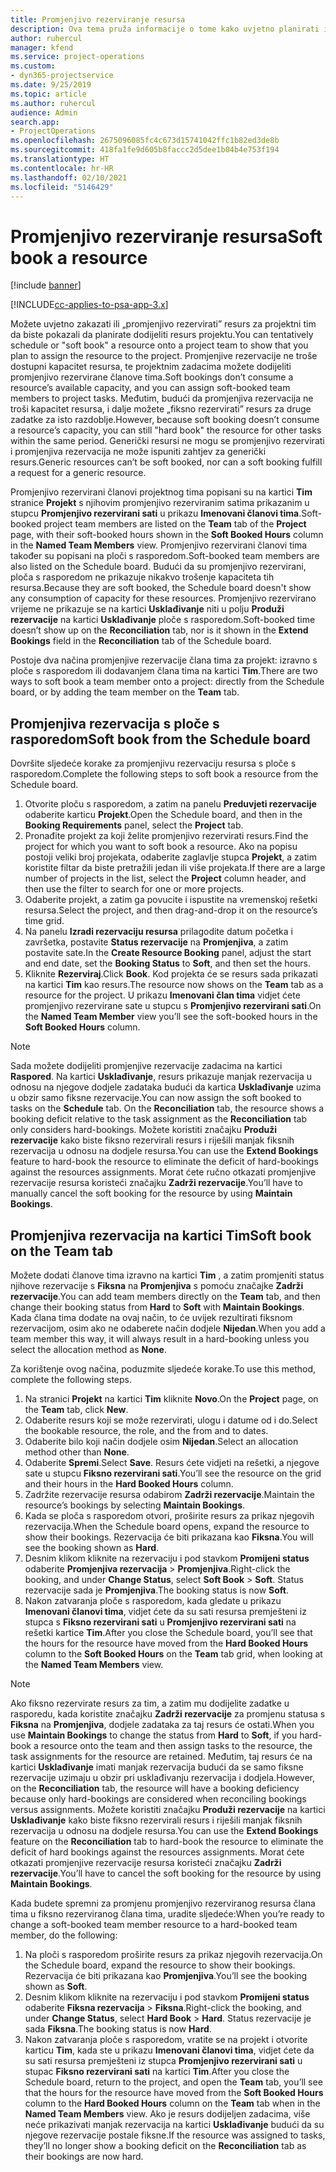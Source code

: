 ```yaml
---
title: Promjenjivo rezerviranje resursa
description: Ova tema pruža informacije o tome kako uvjetno planirati ili promjenjivo rezervirati članove projektnog tima.
author: ruhercul
manager: kfend
ms.service: project-operations
ms.custom:
- dyn365-projectservice
ms.date: 9/25/2019
ms.topic: article
ms.author: ruhercul
audience: Admin
search.app:
- ProjectOperations
ms.openlocfilehash: 2675096085fc4c673d15741042ffc1b82ed3de8b
ms.sourcegitcommit: 418fa1fe9d605b8faccc2d5dee1b04b4e753f194
ms.translationtype: HT
ms.contentlocale: hr-HR
ms.lasthandoff: 02/10/2021
ms.locfileid: "5146429"
---
```

# <a name="soft-book-a-resource"></a><span data-ttu-id="845bf-103">Promjenjivo rezerviranje resursa</span><span class="sxs-lookup"><span data-stu-id="845bf-103">Soft book a resource</span></span>

[!include [banner](../includes/psa-now-project-operations.md)]

[!INCLUDE[cc-applies-to-psa-app-3.x](../includes/cc-applies-to-psa-app-3x.md)]

<span data-ttu-id="845bf-104">Možete uvjetno zakazati ili „promjenjivo rezervirati” resurs za projektni tim da biste pokazali da planirate dodijeliti resurs projektu.</span><span class="sxs-lookup"><span data-stu-id="845bf-104">You can tentatively schedule or "soft book" a resource onto a project team to show that you plan to assign the resource to the project.</span></span> <span data-ttu-id="845bf-105">Promjenjive rezervacije ne troše dostupni kapacitet resursa, te projektnim zadacima možete dodijeliti promjenjivo rezervirane članove tima.</span><span class="sxs-lookup"><span data-stu-id="845bf-105">Soft bookings don’t consume a resource’s available capacity, and you can assign soft-booked team members to project tasks.</span></span> <span data-ttu-id="845bf-106">Međutim, budući da promjenjiva rezervacija ne troši kapacitet resursa, i dalje možete „fiksno rezervirati” resurs za druge zadatke za isto razdoblje.</span><span class="sxs-lookup"><span data-stu-id="845bf-106">However, because soft booking doesn’t consume a resource’s capacity, you can still "hard book" the resource for other tasks within the same period.</span></span> <span data-ttu-id="845bf-107">Generički resursi ne mogu se promjenjivo rezervirati i promjenjiva rezervacija ne može ispuniti zahtjev za generički resurs.</span><span class="sxs-lookup"><span data-stu-id="845bf-107">Generic resources can’t be soft booked, nor can a soft booking fulfill a request for a generic resource.</span></span>

<span data-ttu-id="845bf-108">Promjenjivo rezervirani članovi projektnog tima popisani su na kartici **Tim** stranice **Projekt** s njihovim promjenjivo rezerviranim satima prikazanim u stupcu **Promjenjivo rezervirani sati** u prikazu **Imenovani članovi tima**.</span><span class="sxs-lookup"><span data-stu-id="845bf-108">Soft-booked project team members are listed on the **Team** tab of the **Project** page, with their soft-booked hours shown in the **Soft Booked Hours** column in the **Named Team Members** view.</span></span> <span data-ttu-id="845bf-109">Promjenjivo rezervirani članovi tima također su popisani na ploči s rasporedom.</span><span class="sxs-lookup"><span data-stu-id="845bf-109">Soft-booked team members are also listed on the Schedule board.</span></span> <span data-ttu-id="845bf-110">Budući da su promjenjivo rezervirani, ploča s rasporedom ne prikazuje nikakvo trošenje kapaciteta tih resursa.</span><span class="sxs-lookup"><span data-stu-id="845bf-110">Because they are soft booked, the Schedule board doesn't show any consumption of capacity for these resources.</span></span> <span data-ttu-id="845bf-111">Promjenjivo rezervirano vrijeme ne prikazuje se na kartici **Usklađivanje** niti u polju **Produži rezervacije** na kartici **Usklađivanje** ploče s rasporedom.</span><span class="sxs-lookup"><span data-stu-id="845bf-111">Soft-booked time doesn’t show up on the **Reconciliation** tab, nor is it shown in the **Extend Bookings** field in the **Reconciliation** tab of the Schedule board.</span></span> 

<span data-ttu-id="845bf-112">Postoje dva načina promjenjive rezervacije člana tima za projekt: izravno s ploče s rasporedom ili dodavanjem člana tima na kartici **Tim**.</span><span class="sxs-lookup"><span data-stu-id="845bf-112">There are two ways to soft book a team member onto a project: directly from the Schedule board, or by adding the team member on the **Team** tab.</span></span> 

## <a name="soft-book-from-the-schedule-board"></a><span data-ttu-id="845bf-113">Promjenjiva rezervacija s ploče s rasporedom</span><span class="sxs-lookup"><span data-stu-id="845bf-113">Soft book from the Schedule board</span></span>
<span data-ttu-id="845bf-114">Dovršite sljedeće korake za promjenjivu rezervaciju resursa s ploče s rasporedom.</span><span class="sxs-lookup"><span data-stu-id="845bf-114">Complete the following steps to soft book a resource from the Schedule board.</span></span> 

1. <span data-ttu-id="845bf-115">Otvorite ploču s rasporedom, a zatim na panelu **Preduvjeti rezervacije** odaberite karticu **Projekt**.</span><span class="sxs-lookup"><span data-stu-id="845bf-115">Open the Schedule board, and then in the **Booking Requirements** panel, select the **Project** tab.</span></span>
2. <span data-ttu-id="845bf-116">Pronađite projekt za koji želite promjenjivo rezervirati resurs.</span><span class="sxs-lookup"><span data-stu-id="845bf-116">Find the project for which you want to soft book a resource.</span></span> <span data-ttu-id="845bf-117">Ako na popisu postoji veliki broj projekata, odaberite zaglavlje stupca **Projekt**, a zatim koristite filtar da biste pretražili jedan ili više projekata.</span><span class="sxs-lookup"><span data-stu-id="845bf-117">If there are a large number of projects in the list, select the **Project** column header, and then use the filter to search for one or more projects.</span></span>
3. <span data-ttu-id="845bf-118">Odaberite projekt, a zatim ga povucite i ispustite na vremenskoj rešetki resursa.</span><span class="sxs-lookup"><span data-stu-id="845bf-118">Select the project, and then drag-and-drop it on the resource’s time grid.</span></span>
5. <span data-ttu-id="845bf-119">Na panelu **Izradi rezervaciju resursa** prilagodite datum početka i završetka, postavite **Status rezervacije** na **Promjenjiva**, a zatim postavite sate.</span><span class="sxs-lookup"><span data-stu-id="845bf-119">In the **Create Resource Booking** panel, adjust the start and end date, set the **Booking Status** to **Soft**, and then set the hours.</span></span> 
6. <span data-ttu-id="845bf-120">Kliknite **Rezerviraj**.</span><span class="sxs-lookup"><span data-stu-id="845bf-120">Click **Book**.</span></span> <span data-ttu-id="845bf-121">Kod projekta će se resurs sada prikazati na kartici **Tim** kao resurs.</span><span class="sxs-lookup"><span data-stu-id="845bf-121">The resource now shows on the **Team** tab as a resource for the project.</span></span> <span data-ttu-id="845bf-122">U prikazu **Imenovani član tima** vidjet ćete promjenjivo rezervirane sate u stupcu s **Promjenjivo rezervirani sati**.</span><span class="sxs-lookup"><span data-stu-id="845bf-122">On the **Named Team Member** view you’ll see the soft-booked hours in the **Soft Booked Hours** column.</span></span>

> [!NOTE]
> <span data-ttu-id="845bf-123">Sada možete dodijeliti promjenjive rezervacije zadacima na kartici **Raspored**. Na kartici **Usklađivanje**, resurs prikazuje manjak rezervacija u odnosu na njegove dodjele zadataka budući da kartica **Usklađivanje** uzima u obzir samo fiksne rezervacije.</span><span class="sxs-lookup"><span data-stu-id="845bf-123">You can now assign the soft booked to tasks on the **Schedule** tab. On the **Reconciliation** tab, the resource shows a booking deficit relative to the task assignment as the **Reconciliation** tab only considers hard-bookings.</span></span> <span data-ttu-id="845bf-124">Možete koristiti značajku **Produži rezervacije** kako biste fiksno rezervirali resurs i riješili manjak fiksnih rezervacija u odnosu na dodjele resursa.</span><span class="sxs-lookup"><span data-stu-id="845bf-124">You can use the **Extend Bookings** feature to hard-book the resource to eliminate the deficit of hard-bookings against the resources assignments.</span></span> <span data-ttu-id="845bf-125">Morat ćete ručno otkazati promjenjive rezervacije resursa koristeći značajku **Zadrži rezervacije**.</span><span class="sxs-lookup"><span data-stu-id="845bf-125">You’ll have to manually cancel the soft booking for the resource by using **Maintain Bookings**.</span></span>

## <a name="soft-book-on-the-team-tab"></a><span data-ttu-id="845bf-126">Promjenjiva rezervacija na kartici Tim</span><span class="sxs-lookup"><span data-stu-id="845bf-126">Soft book on the Team tab</span></span>

<span data-ttu-id="845bf-127">Možete dodati članove tima izravno na kartici **Tim** , a zatim promjeniti status njihove rezervacije s **Fiksna** na **Promjenjiva** s pomoću značajke **Zadrži rezervacije**.</span><span class="sxs-lookup"><span data-stu-id="845bf-127">You can add team members directly on the **Team** tab, and then change their booking status from **Hard** to **Soft** with **Maintain Bookings**.</span></span> <span data-ttu-id="845bf-128">Kada člana tima dodate na ovaj način, to će uvijek rezultirati fiksnom rezervacijom, osim ako ne odaberete način dodjele **Nijedan**.</span><span class="sxs-lookup"><span data-stu-id="845bf-128">When you add a team member this way, it will always result in a hard-booking unless you select the allocation method as **None**.</span></span>

<span data-ttu-id="845bf-129">Za korištenje ovog načina, poduzmite sljedeće korake.</span><span class="sxs-lookup"><span data-stu-id="845bf-129">To use this method, complete the following steps.</span></span>

1. <span data-ttu-id="845bf-130">Na stranici **Projekt** na kartici **Tim** kliknite **Novo**.</span><span class="sxs-lookup"><span data-stu-id="845bf-130">On the **Project** page, on the **Team** tab, click **New**.</span></span>
2. <span data-ttu-id="845bf-131">Odaberite resurs koji se može rezervirati, ulogu i datume od i do.</span><span class="sxs-lookup"><span data-stu-id="845bf-131">Select the bookable resource, the role, and the from and to dates.</span></span>
3. <span data-ttu-id="845bf-132">Odaberite bilo koji način dodjele osim **Nijedan**.</span><span class="sxs-lookup"><span data-stu-id="845bf-132">Select an allocation method other than **None**.</span></span>
4. <span data-ttu-id="845bf-133">Odaberite **Spremi**.</span><span class="sxs-lookup"><span data-stu-id="845bf-133">Select **Save**.</span></span> <span data-ttu-id="845bf-134">Resurs ćete vidjeti na rešetki, a njegove sate u stupcu **Fiksno rezervirani sati**.</span><span class="sxs-lookup"><span data-stu-id="845bf-134">You’ll see the resource on the grid and their hours in the **Hard Booked Hours** column.</span></span>
5. <span data-ttu-id="845bf-135">Zadržite rezervacije resursa odabirom **Zadrži rezervacije**.</span><span class="sxs-lookup"><span data-stu-id="845bf-135">Maintain the resource’s bookings by selecting **Maintain Bookings**.</span></span>
6. <span data-ttu-id="845bf-136">Kada se ploča s rasporedom otvori, proširite resurs za prikaz njegovih rezervacija.</span><span class="sxs-lookup"><span data-stu-id="845bf-136">When the Schedule board opens, expand the resource to show their bookings.</span></span> <span data-ttu-id="845bf-137">Rezervacija će biti prikazana kao **Fiksna**.</span><span class="sxs-lookup"><span data-stu-id="845bf-137">You will see the booking shown as **Hard**.</span></span>
7. <span data-ttu-id="845bf-138">Desnim klikom kliknite na rezervaciju i pod stavkom **Promijeni status** odaberite **Promjenjiva rezervacija** \> **Promjenjiva**.</span><span class="sxs-lookup"><span data-stu-id="845bf-138">Right-click the booking, and under **Change Status**, select **Soft Book** \> **Soft**.</span></span> <span data-ttu-id="845bf-139">Status rezervacije sada je **Promjenjiva**.</span><span class="sxs-lookup"><span data-stu-id="845bf-139">The booking status is now **Soft**.</span></span>
8. <span data-ttu-id="845bf-140">Nakon zatvaranja ploče s rasporedom, kada gledate u prikazu **Imenovani članovi tima**, vidjet ćete da su sati resursa premješteni iz stupca s **Fiksno rezervirani sati** u **Promjenjivo rezervirani sati** na rešetki kartice **Tim**.</span><span class="sxs-lookup"><span data-stu-id="845bf-140">After you close the Schedule board, you’ll see that the hours for the resource have moved from the **Hard Booked Hours** column to the **Soft Booked Hours** on the **Team** tab grid, when looking at the **Named Team Members** view.</span></span>

> [!NOTE]
> <span data-ttu-id="845bf-141">Ako fiksno rezervirate resurs za tim, a zatim mu dodijelite zadatke u rasporedu, kada koristite značajku **Zadrži rezervacije** za promjenu statusa s **Fiksna** na **Promjenjiva**, dodjele zadataka za taj resurs će ostati.</span><span class="sxs-lookup"><span data-stu-id="845bf-141">When you use **Maintain Bookings** to change the status from **Hard** to **Soft**, if you hard-book a resource onto the team and then assign tasks to the resource, the task assignments for the resource are retained.</span></span> <span data-ttu-id="845bf-142">Međutim, taj resurs će na kartici **Usklađivanje** imati manjak rezervacija budući da se samo fiksne rezervacije uzimaju u obzir pri usklađivanju rezervacija i dodjela.</span><span class="sxs-lookup"><span data-stu-id="845bf-142">However, on the **Reconciliation** tab, the resource will have a booking deficiency because only hard-bookings are considered when reconciling bookings versus assignments.</span></span> <span data-ttu-id="845bf-143">Možete koristiti značajku **Produži rezervacije** na kartici **Usklađivanje** kako biste fiksno rezervirali resurs i riješili manjak fiksnih rezervacija u odnosu na dodjele resursa.</span><span class="sxs-lookup"><span data-stu-id="845bf-143">You can use the **Extend Bookings** feature on the **Reconciliation** tab to hard-book the resource to eliminate the deficit of hard bookings against the resources assignments.</span></span> <span data-ttu-id="845bf-144">Morat ćete otkazati promjenjive rezervacije resursa koristeći značajku **Zadrži rezervacije**.</span><span class="sxs-lookup"><span data-stu-id="845bf-144">You’ll have to cancel the soft booking for the resource by using **Maintain Bookings**.</span></span>

<span data-ttu-id="845bf-145">Kada budete spremni za promjenu promjenjivo rezerviranog resursa člana tima u fiksno rezerviranog člana tima, uradite sljedeće:</span><span class="sxs-lookup"><span data-stu-id="845bf-145">When you’re ready to change a soft-booked team member resource to a hard-booked team member, do the following:</span></span>

1. <span data-ttu-id="845bf-146">Na ploči s rasporedom proširite resurs za prikaz njegovih rezervacija.</span><span class="sxs-lookup"><span data-stu-id="845bf-146">On the Schedule board, expand the resource to show their bookings.</span></span> <span data-ttu-id="845bf-147">Rezervacija će biti prikazana kao **Promjenjiva**.</span><span class="sxs-lookup"><span data-stu-id="845bf-147">You’ll see the booking shown as **Soft**.</span></span>
2. <span data-ttu-id="845bf-148">Desnim klikom kliknite na rezervaciju i pod stavkom **Promijeni status** odaberite **Fiksna rezervacija** \> **Fiksna**.</span><span class="sxs-lookup"><span data-stu-id="845bf-148">Right-click the booking, and under **Change Status**, select **Hard Book** \> **Hard**.</span></span> <span data-ttu-id="845bf-149">Status rezervacije je sada **Fiksna**.</span><span class="sxs-lookup"><span data-stu-id="845bf-149">The booking status is now **Hard**.</span></span>
3. <span data-ttu-id="845bf-150">Nakon zatvaranja ploče s rasporedom, vratite se na projekt i otvorite karticu **Tim**, kada ste u prikazu **Imenovani članovi tima**, vidjet ćete da su sati resursa premješteni iz stupca **Promjenjivo rezervirani sati** u stupac **Fiksno rezervirani sati** na kartici **Tim**.</span><span class="sxs-lookup"><span data-stu-id="845bf-150">After you close the Schedule board, return to the project, and open the **Team** tab, you’ll see that the hours for the resource have moved from the **Soft Booked Hours** column to the **Hard Booked Hours** column on the **Team** tab when in the **Named Team Members** view.</span></span> <span data-ttu-id="845bf-151">Ako je resurs dodijeljen zadacima, više neće prikazivati manjak rezervacija na kartici **Usklađivanje** budući da su njegove rezervacije postale fiksne.</span><span class="sxs-lookup"><span data-stu-id="845bf-151">If the resource was assigned to tasks, they’ll no longer show a booking deficit on the **Reconciliation** tab as their bookings are now hard.</span></span>


